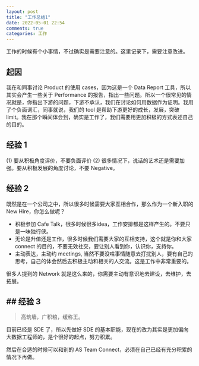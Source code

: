 ```yaml
---
layout: post
title: "工作总结1"
date: 2022-05-01 22:54
comments: true
categories: 工作
---
```


工作的时候有个小事情，不过确实是需要注意的。这里记录下，需要注意改进。

<!--more-->

## 起因

我在和同事讨论 Product 的使用 cases，因为这是一个 Data Report 工具，所以其实会产生一些关于 Performance 的报告，指出一些问题。所以一个很常见的情况就是，你指出下游的问题，下游不承认，我们在讨论如何用数据作为证明。我用了个负面词汇，同事就说，我们的 tool 是帮助下游更好的成长，发展，突破 limit。我在那个瞬间体会到，确实是工作了，我们需要用更加积极的方式表述自己的目的。

## 经验 1

(1) 要从积极角度评价，不要负面评价
(2) 很多情况下，说话的艺术还是需要加强。要从积极发展的角度讨论，不要 Negative。

## 经验 2

既然是在一个公司之中，所以很多时候需要大家互相合作，那么作为一个新入职的 New Hire，你怎么做呢？

* 积极参加 Cafe Talk，很多时候很多idea，工作安排都是这样产生的。不要只是一味独行侠。
* 无论是升值还是工作，很多时候我们需要大家的互相支持，这个就是你和大家 connect 的目的，不要无效社交，要让别人看到你，认识你，支持你。
* 主动表达，主动约 meetings, 当然不要没啥事情随意去打扰别人，要有自己的思考，自己的体会然后去积极主动和相关的人交流。这是工作中非常重要的。

很多人提到的 Network 就是这么来的，你需要主动有意识地去建设，去维护，去拓展。

## ## 经验 3

> 高筑墙，广积粮，缓称王。

目前已经是 SDE 了，所以先做好 SDE 的基本职能，现在的改为其实是更加偏向大数据工程师的，是个很好的起点，努力积累。

然后在合适的时候可以和别的 AS Team Connect，必须在自己已经有充分积累的情况下再做。